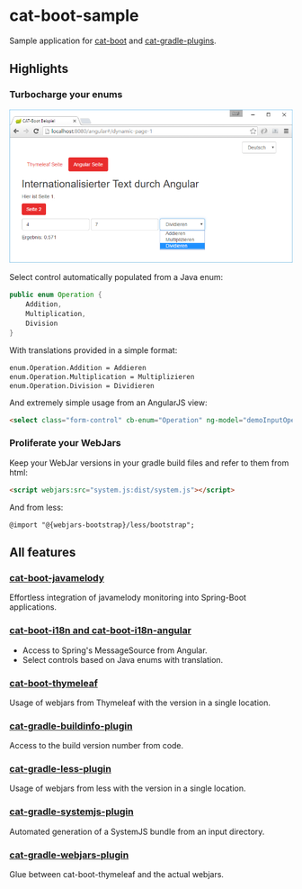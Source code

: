 # cat-boot-sample
Sample application for [cat-boot](https://github.com/Catalysts/cat-boot)
and [cat-gradle-plugins](https://github.com/Catalysts/cat-gradle-plugins).

## Highlights

### Turbocharge your enums
![cat-boot-sample in action](cat-boot-sample-1.png)

Select control automatically populated from a Java enum:

```java
public enum Operation {
    Addition,
    Multiplication,
    Division
}
```

With translations provided in a simple format:

```properties
enum.Operation.Addition = Addieren
enum.Operation.Multiplication = Multiplizieren
enum.Operation.Division = Dividieren
```

And extremely simple usage from an AngularJS view:

```html
<select class="form-control" cb-enum="Operation" ng-model="demoInputOperation"></select>
```
### Proliferate your WebJars

Keep your WebJar versions in your gradle build files and refer to them from html:

```html
<script webjars:src="system.js:dist/system.js"></script>
```

And from less:

```less
@import "@{webjars-bootstrap}/less/bootstrap";
```

## All features

### [cat-boot-javamelody](https://github.com/Catalysts/cat-boot/tree/master/cat-boot-javamelody)
Effortless integration of javamelody monitoring into Spring-Boot applications.

### [cat-boot-i18n and cat-boot-i18n-angular](https://github.com/Catalysts/cat-boot#i18n-handling)
* Access to Spring's MessageSource from Angular.
* Select controls based on Java enums with translation.

### [cat-boot-thymeleaf](https://github.com/Catalysts/cat-boot/tree/master/cat-boot-thymeleaf)
Usage of webjars from Thymeleaf with the version in a single location.

### [cat-gradle-buildinfo-plugin](https://github.com/Catalysts/cat-gradle-plugins#buildinfo)
Access to the build version number from code.

### [cat-gradle-less-plugin](https://github.com/Catalysts/cat-gradle-plugins#less)
Usage of webjars from less with the version in a single location.

### [cat-gradle-systemjs-plugin](https://github.com/Catalysts/cat-gradle-plugins#systemjs)
Automated generation of a SystemJS bundle from an input directory.

### [cat-gradle-webjars-plugin](https://github.com/Catalysts/cat-gradle-plugins#webjars)
Glue between cat-boot-thymeleaf and the actual webjars.

